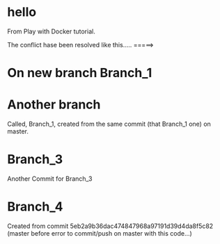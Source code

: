 # hello
From Play with Docker tutorial.

The conflict hase been resolved like this.....  =====>
# On new branch Branch_1

# Another branch 
Called, Branch_1, created from the same commit (that Branch_1 one) on master.

# Branch_3

Another Commit for Branch_3

# Branch_4
Created from commit 5eb2a9b36dac474847968a97191d39d4da8f5c82 (master before error to commit/push on master with this code...) 
